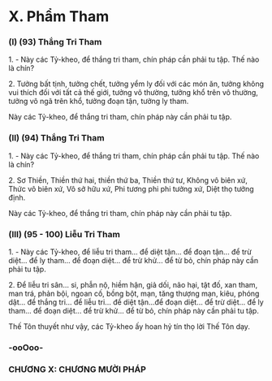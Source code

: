 # X. Phẩm Tham

### (I) (93) Thắng Tri Tham

1\. - Này các Tỷ-kheo, để thắng tri tham, chín pháp cần phải tu tập. Thế nào là chín?

2\. Tưởng bất tịnh, tưởng chết, tưởng yểm ly đối với các món ăn, tưởng không vui thích đối với tất cả thế
giới, tưởng vô thường, tưởng khổ trên vô thường, tưởng vô ngã trên khổ, tưởng đoạn tận, tưởng ly tham.

Này các Tỷ-kheo, để thắng tri tham, chín pháp này cần phải tu tập.

<!--pg-->
### (II) (94) Thắng Tri Tham

1\. - Này các Tỷ-kheo, để thắng tri tham, chín pháp cần phải tu tập. Thế nào là chín?

2\. Sơ Thiền, Thiền thứ hai, thiền thứ ba, Thiền thứ tư, Không vô biên xứ, Thức vô biên xứ, Vô sở hữu
xứ, Phi tương phi phi tưởng xứ, Diệt thọ tưởng định.

Này các Tỷ-kheo, để thắng tri tham, chín pháp này cần phải tu tập.

<!--pg-->
### (III) (95 - 100) Liễu Tri Tham

1\. - Này các Tỷ-kheo, để liễu tri tham... để diệt tận... để đoạn tận... để trừ diệt... để ly tham... để đoạn
diệt... để trừ khử... để từ bỏ, chín pháp này cần phải tu tập.

2\. Ðể liễu tri sân... si, phẫn nộ, hiềm hận, giả dối, não hại, tật đố, xan tham, man trá, phản bội, ngoan cố,
bồng bột, mạn, tăng thượng mạn, kiêu, phóng dật... để thắng tri... để liễu tri... để diệt tận...để đoạn diệt...
để trừ diệt... để ly tham... để đoạn diệt... để trừ khử... để từ bỏ, chín pháp này cần phải tu tập.

Thế Tôn thuyết như vậy, các Tỷ-kheo ấy hoan hỷ tín thọ lời Thế Tôn dạy.

<!--pg-->
### -ooOoo-
### CHƯƠNG X: CHƯƠNG MƯỜI PHÁP


